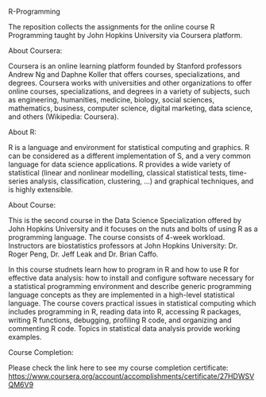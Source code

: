 R-Programming

The reposition collects the assignments for the online course R Programming taught by John Hopkins University via Coursera platform.


About Coursera:

Coursera is an online learning platform founded by Stanford professors Andrew Ng and Daphne Koller that offers courses, specializations, and degrees. Coursera works with universities and other organizations to offer online courses, specializations, and degrees in a variety of subjects, such as engineering, humanities, medicine, biology, social sciences, mathematics, business, computer science, digital marketing, data science, and others (Wikipedia: Coursera). 


About R:

R is a language and environment for statistical computing and graphics. R can be considered as a different implementation of S, and a very common language for data science applications. R provides a wide variety of statistical (linear and nonlinear modelling, classical statistical tests, time-series analysis, classification, clustering, …) and graphical techniques, and is highly extensible. 


About Course:

This is the second course in the Data Science Specialization offered by John Hopkins University and it focuses on the nuts and bolts of using R as a programming language. The course consists of 4-week workload. Instructors are biostatistics professors at John Hopkins University: Dr. Roger Peng, Dr. Jeff Leak and Dr. Brian Caffo. 

In this course studnets learn how to program in R and how to use R for effective data analysis: how to install and configure software necessary for a statistical programming environment and describe generic programming language concepts as they are implemented in a high-level statistical language. The course covers practical issues in statistical computing which includes programming in R, reading data into R, accessing R packages, writing R functions, debugging, profiling R code, and organizing and commenting R code. Topics in statistical data analysis provide working examples.


Course Completion:

Please check the link here to see my course completion certificate:
https://www.coursera.org/account/accomplishments/certificate/27HDWSVQM6V9
